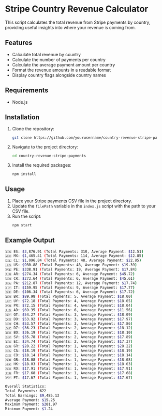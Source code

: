 # Stripe Country Revenue Calculator

This script calculates the total revenue from Stripe payments by country, providing useful insights into where your revenue is coming from.

## Features

- Calculate total revenue by country
- Calculate the number of payments per country
- Calculate the average payment amount per country
- Format the revenue amounts in a readable format
- Display country flags alongside country names

## Requirements

- Node.js

## Installation

1. Clone the repository:
    ```sh
    git clone https://github.com/yourusername/country-revenue-stripe-payments.git
    ```
2. Navigate to the project directory:
    ```sh
    cd country-revenue-stripe-payments
    ```
3. Install the required packages:
    ```sh
    npm install
    ```

## Usage

1. Place your Stripe payments CSV file in the project directory.
2. Update the `filePath` variable in the `index.js` script with the path to your CSV file.
3. Run the script:
    ```sh
    npm start
    ```

## Example Output

```sh
🇪🇸 ES: $3,876.91 (Total Payments: 310, Average Payment: $12.51)
🇲🇽 MX: $1,465.41 (Total Payments: 114, Average Payment: $12.85)
🇨🇱 CL: $1,096.84 (Total Payments: 48, Average Payment: $22.85)
🇺🇸 US: $930.88 (Total Payments: 48, Average Payment: $19.39)
🇵🇪 PE: $338.91 (Total Payments: 19, Average Payment: $17.84)
🇦🇷 AR: $274.34 (Total Payments: 6, Average Payment: $45.72)
🇨🇷 CR: $273.64 (Total Payments: 6, Average Payment: $45.61)
🇵🇦 PA: $212.87 (Total Payments: 12, Average Payment: $17.74)
🇮🇹 IT: $159.95 (Total Payments: 9, Average Payment: $17.77)
🇩🇪 DE: $106.34 (Total Payments: 6, Average Payment: $17.72)
🇧🇷 BR: $89.98 (Total Payments: 5, Average Payment: $18.00)
🇺🇾 UY: $72.18 (Total Payments: 4, Average Payment: $18.05)
🇵🇷 PR: $72.15 (Total Payments: 4, Average Payment: $18.04)
🇦🇩 AD: $69.35 (Total Payments: 6, Average Payment: $11.56)
🇬🇹 GT: $54.27 (Total Payments: 3, Average Payment: $18.09)
🇩🇴 DO: $53.92 (Total Payments: 3, Average Payment: $17.97)
🇨🇭 CH: $53.57 (Total Payments: 3, Average Payment: $17.86)
🇩🇿 DZ: $36.23 (Total Payments: 2, Average Payment: $18.12)
🇧🇴 BO: $36.19 (Total Payments: 2, Average Payment: $18.10)
🇸🇻 SV: $35.78 (Total Payments: 2, Average Payment: $17.89)
🇪🇨 EC: $34.74 (Total Payments: 2, Average Payment: $17.37)
🇬🇷 GR: $28.22 (Total Payments: 1, Average Payment: $28.22)
🇨🇦 CA: $18.19 (Total Payments: 1, Average Payment: $18.19)
🇨🇴 CO: $18.14 (Total Payments: 1, Average Payment: $18.14)
🇬🇧 GB: $18.08 (Total Payments: 1, Average Payment: $18.08)
🇭🇰 HK: $18.03 (Total Payments: 1, Average Payment: $18.03)
🇷🇴 RO: $17.91 (Total Payments: 1, Average Payment: $17.91)
🇫🇷 FR: $17.68 (Total Payments: 1, Average Payment: $17.68)
🇵🇹 PT: $17.67 (Total Payments: 1, Average Payment: $17.67)

Overall Statistics:
Total Payments: 622
Total Earnings: $9,485.13
Average Payment: $15.25
Maximum Payment: $281.97
Minimum Payment: $1.24
```
